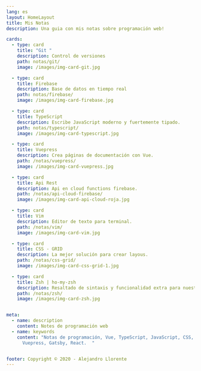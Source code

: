 ```yaml
---
lang: es
layout: HomeLayout
title: Mis Notas
description: Una guia con mis notas sobre programación web!

cards:
  - type: card
    title: "Git "
    description: Control de versiones
    path: notas/git/
    image: /images/img-card-git.jpg

  - type: card
    title: Firebase
    description: Base de datos en tiempo real
    path: notas/firebase/
    image: /images/img-card-firebase.jpg

  - type: card
    title: TypeScript
    description: Escribe JavaScript moderno y fuertemente tipado.
    path: notas/typescript/
    image: /images/img-card-typescript.jpg

  - type: card
    title: Vuepress
    description: Crea páginas de documentación con Vue.
    path: /notas/vuepress/
    image: /images/img-card-vuepress.jpg

  - type: card
    title: Api Rest 
    description: Api en cloud functions firebase.
    path: /notas/api-cloud-firebase/
    image: /images/img-card-api-cloud-roja.jpg

  - type: card
    title: Vim 
    description: Editor de texto para terminal.
    path: /notas/vim/
    image: /images/img-card-vim.jpg

  - type: card
    title: CSS - GRID
    description: La mejor solución para crear layous.
    path: /notas/css-grid/
    image: /images/img-card-css-grid-1.jpg

  - type: card
    title: Zsh | ho-my-zsh
    description: Resaltado de sintaxis y funcionalidad extra para nuestra terminal.
    path: /notas/zsh/
    image: /images/img-card-zsh.jpg


meta:
  - name: description
    content: Notes de programación web
  - name: keywords
    content: "Notas de programación, Vue, TypeScript, JavaScript, CSS, HTML, Git,
      Vuepress, Gatsby, React.  "


footer: Copyright © 2020 - Alejandro Llorente
---
```

